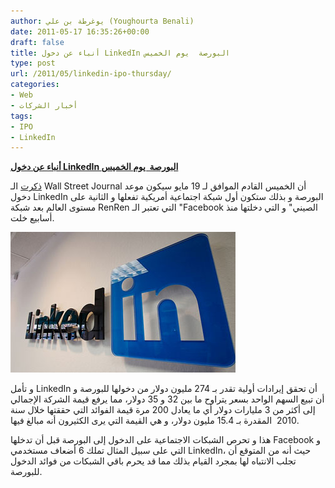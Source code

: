 ```yaml
---
author: يوغرطة بن علي (Youghourta Benali)
date: 2011-05-17 16:35:26+00:00
draft: false
title: أنباء عن دخول LinkedIn البورصة  يوم الخميس
type: post
url: /2011/05/linkedin-ipo-thursday/
categories:
- Web
- أخبار الشركات
tags:
- IPO
- LinkedIn
---
```


[**أنباء عن دخول LinkedIn البورصة  يوم الخميس**](https://www.it-scoop.com/2011/05/linkedin-ipo-thursday/)




[ذكرت](http://blogs.wsj.com/venturecapital/2011/05/16/linkedins-nyse-debut-scheduled-for-thursday/) الـ Wall Street Journal أن الخميس القادم الموافق لـ 19 مايو سيكون موعد دخول LinkedIn البورصة و بذلك ستكون أول شبكة اجتماعية أمريكية تفعلها و الثانية على مستوى العالم بعد شبكة RenRen التي تعتبر الـ "Facebook الصيني" و التي دخلتها منذ أسابيع خلت.




[![](linkedin-logo.jpg)
](https://www.it-scoop.com/2011/05/linkedin-ipo-thursday/)




و تأمل LinkedIn أن تحقق إيرادات أولية تقدر بـ 274 مليون دولار من دخولها للبورصة و أن تبيع السهم الواحد بسعر يتراوح ما بين 32 و 35 دولار، مما يرفع قيمة الشركة الإجمالي إلى أكثر من 3 مليارات دولار أي ما يعادل 200 مرة قيمة الفوائد التي حققتها خلال سنة 2010  المقدرة بـ 15.4 مليون دولار، و هي القيمة التي يرى الكثيرون أنه مبالغ فيها.




هذا و تحرص الشبكات الاجتماعية على الدخول إلى البورصة قبل أن تدخلها Facebook و التي على سبيل المثال تملك 6 أضعاف مستخدمي LinkedIn، حيث أنه من المتوقع أن تجلب الانتباه لها بمجرد القيام بذلك مما قد يحرم باقي الشبكات من فوائد الدخول للبورصة.



